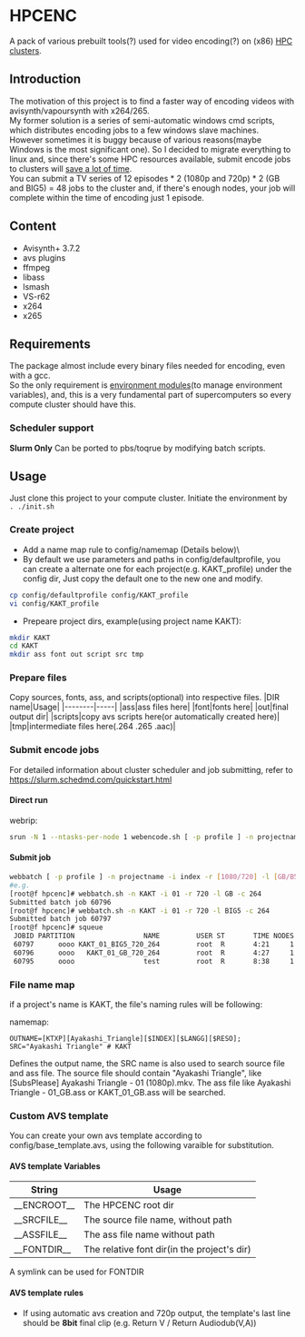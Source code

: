 # HPCENC
A pack of various prebuilt tools(?) used for video encoding(?) on (x86) [HPC clusters](https://en.wikipedia.org/wiki/Supercomputer). 

## Introduction
  The motivation of this project is to find a faster way of encoding videos with avisynth/vapoursynth with x264/265.\
  My former solution is a series of semi-automatic windows cmd scripts, which distributes encoding jobs to a few windows slave machines.\
  However sometimes it is buggy because of various reasons(maybe Windows is the most significant one).
  So I decided to migrate everything to linux and, since there's some HPC resources available, submit encode jobs to clusters will [save a lot of time](https://en.wikipedia.org/wiki/Parallel_computing#Amdahl's_law_and_Gustafson's_law).\
  You can submit a TV series of 12 episodes * 2 (1080p and 720p) * 2 (GB and BIG5) = 48 jobs to the cluster and, if there's enough nodes, your job will complete within the time of encoding just 1 episode.

## Content
 - Avisynth+ 3.7.2
 - avs plugins 
 - ffmpeg
 - libass
 - lsmash
 - VS-r62
 - x264
 - x265
## Requirements
  The package almost include every binary files needed for encoding, even with a gcc.\
  So the only requirement is [environment modules](https://github.com/cea-hpc/modules)(to manage environment variables), and,
  this is a very fundamental part of supercomputers so every compute cluster should have this.
### Scheduler support
  __Slurm Only__
  Can be ported to pbs/toqrue by modifying batch scripts.
## Usage
Just clone this project to your compute cluster.
Initiate the environment by\
`. ./init.sh`
### Create project
 - Add a name map rule to config/namemap (Details below)\
 - By default we use parameters and paths in config/defaultprofile, you can create a alternate one for each project(e.g. KAKT_profile) under the config dir, Just copy the default one to the new one and modify.
```sh
cp config/defaultprofile config/KAKT_profile
vi config/KAKT_profile
```
 - Prepeare project dirs, example(using project name KAKT):
```sh
mkdir KAKT
cd KAKT
mkdir ass font out script src tmp
```
### Prepare files
Copy sources, fonts, ass, and scripts(optional) into respective files.
|DIR name|Usage|
|--------|-----|
|ass|ass files here|
|font|fonts here|
|out|final output dir|
|scripts|copy avs scripts here(or automatically created here)|
|tmp|intermediate files here(.264 .265 .aac)|

### Submit encode jobs
For detailed information about cluster scheduler and job submitting, refer to https://slurm.schedmd.com/quickstart.html
#### Direct run
webrip:
```sh
srun -N 1 --ntasks-per-node 1 webencode.sh [ -p profile ] -n projectname -i index -r [1080/720] -l [GB/B5] -c [264/265]
```
#### Submit job
```sh
webbatch [ -p profile ] -n projectname -i index -r [1080/720] -l [GB/B5] -c [264/265] [ -t job_template ]
#e.g.
[root@f hpcenc]# webbatch.sh -n KAKT -i 01 -r 720 -l GB -c 264
Submitted batch job 60796
[root@f hpcenc]# webbatch.sh -n KAKT -i 01 -r 720 -l BIG5 -c 264
Submitted batch job 60797
[root@f hpcenc]# squeue
 JOBID PARTITION                 NAME         USER ST       TIME NODES NODELIST(REASON)
 60797      oooo KAKT_01_BIG5_720_264         root  R       4:21     1 y10
 60796      oooo   KAKT_01_GB_720_264         root  R       4:27     1 y7
 60795      oooo                 test         root  R       8:38     1 y2
```
### File name map
if a project's name is KAKT, the file's naming rules will be following:

namemap:
```
OUTNAME=[KTXP][Ayakashi_Triangle][$INDEX][$LANGG][$RESO]; SRC="Ayakashi Triangle" # KAKT
```

Defines the output name, the SRC name is also used to search source file and ass file. The source file should contain "Ayakashi Triangle", like [SubsPlease] Ayakashi Triangle - 01 (1080p).mkv. The ass file like Ayakashi Triangle - 01_GB.ass or KAKT_01_GB.ass will be searched.

### Custom AVS template
You can create your own avs template according to config/base_template.avs, using the following varaible for substitution.
#### AVS template Variables
|String|Usage|
|-----------|----------|
|\_\_ENCROOT\_\_|The HPCENC root dir|
|\_\_SRCFILE\_\_|The source file name, without path|
|\_\_ASSFILE\_\_|The ass file name without path|
|\_\_FONTDIR\_\_|The relative font dir(in the project's dir)|

A symlink can be used for FONTDIR
#### AVS template rules
 - If using automatic avs creation and 720p output, the template's last line should be __8bit__ final clip (e.g. Return V / Return Audiodub(V,A)) 



